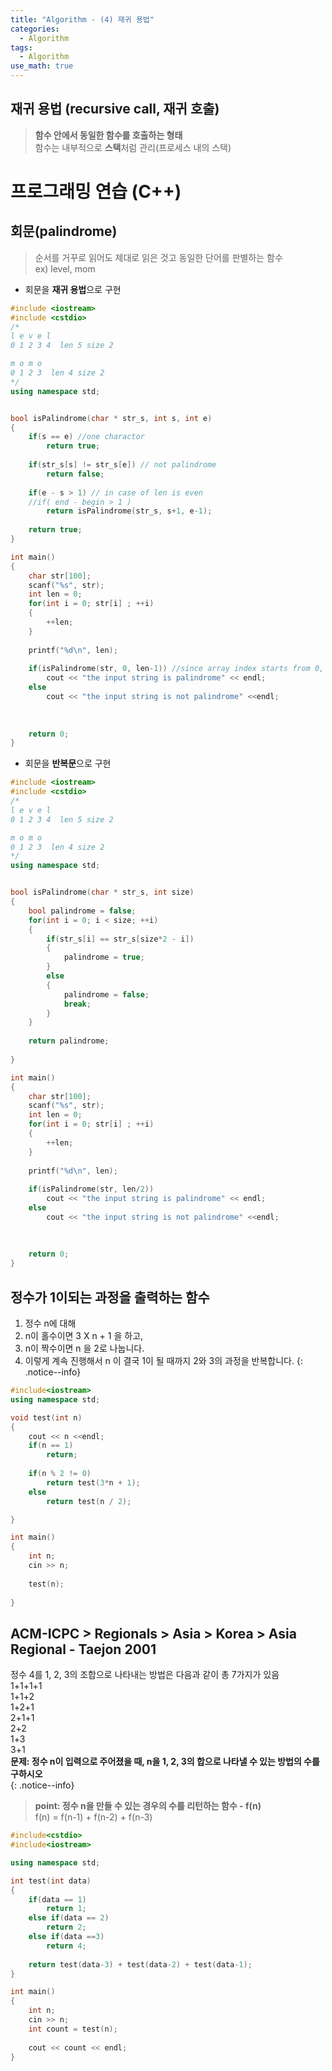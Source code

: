 ```yaml
---
title: "Algorithm - (4) 재귀 용법"
categories:
  - Algorithm
tags:
  - Algorithm
use_math: true
---
```


## 재귀 용법 (recursive call, 재귀 호출)  
> **함수 안에서 동일한 함수를 호출하는 형태**  
> 함수는 내부적으로 **스택**처럼 관리(프로세스 내의 스택)  

# 프로그래밍 연습 (C++)  

## 회문(palindrome) 
> 순서를 거꾸로 읽어도 제대로 읽은 것고 동일한 단어를 판별하는 함수  
> ex) level, mom  

<!--면접에 자주 출제되는 문제-->

* 회문을 **재귀 용법**으로 구현  
```cpp
#include <iostream>
#include <cstdio>
/*
l e v e l
0 1 2 3 4  len 5 size 2

m o m o
0 1 2 3  len 4 size 2 
*/
using namespace std;


bool isPalindrome(char * str_s, int s, int e)
{
	if(s == e) //one charactor
		return true;
		
	if(str_s[s] != str_s[e]) // not palindrome
		return false;
	
	if(e - s > 1) // in case of len is even
	//if( end - begin > 1 )
		return isPalindrome(str_s, s+1, e-1);
	
	return true;
}

int main()
{
	char str[100];
	scanf("%s", str);
	int len = 0;
	for(int i = 0; str[i] ; ++i)
	{
		++len;
	}
	
	printf("%d\n", len);
	
	if(isPalindrome(str, 0, len-1)) //since array index starts from 0, the -1 is essential
		cout << "the input string is palindrome" << endl;
	else
		cout << "the input string is not palindrome" <<endl;
	
	
	
	return 0;
}
```

* 회문을 **반복문**으로 구현  
```cpp
#include <iostream>
#include <cstdio>
/*
l e v e l
0 1 2 3 4  len 5 size 2

m o m o
0 1 2 3  len 4 size 2 
*/
using namespace std;


bool isPalindrome(char * str_s, int size)
{
	bool palindrome = false;
	for(int i = 0; i < size; ++i)
	{
		if(str_s[i] == str_s[size*2 - i])
		{
			palindrome = true;
		}
		else
		{
			palindrome = false;
			break;
		}
	}
	
	return palindrome;
		
}

int main()
{
	char str[100];
	scanf("%s", str);
	int len = 0;
	for(int i = 0; str[i] ; ++i)
	{
		++len;
	}
	
	printf("%d\n", len);
	
	if(isPalindrome(str, len/2))
		cout << "the input string is palindrome" << endl;
	else
		cout << "the input string is not palindrome" <<endl;
	
	
	
	return 0;
}
```


## 정수가 1이되는 과정을 출력하는 함수  
1. 정수 n에 대해
2. n이 홀수이면 3 X n + 1 을 하고,
3. n이 짝수이면 n 을 2로 나눕니다.
4. 이렇게 계속 진행해서 n 이 결국 1이 될 때까지 2와 3의 과정을 반복합니다.
{: .notice--info}

```cpp
#include<iostream>
using namespace std;

void test(int n)
{
	cout << n <<endl;
	if(n == 1)
		return;
	
	if(n % 2 != 0)
		return test(3*n + 1);
	else
		return test(n / 2);

}

int main()
{
	int n;
	cin >> n;
	
	test(n);
	
}
```

## ACM-ICPC > Regionals > Asia > Korea > Asia Regional - Taejon 2001  

정수 4를 1, 2, 3의 조합으로 나타내는 방법은 다음과 같이 총 7가지가 있음  
1+1+1+1  
1+1+2  
1+2+1  
2+1+1  
2+2  
1+3  
3+1  
**문제: 정수 n이 입력으로 주어졌을 때, n을 1, 2, 3의 합으로 나타낼 수 있는 방법의 수를 구하시오**  
{: .notice--info}

> **point: 정수 n을 만들 수 있는 경우의 수를 리턴하는 함수 - f(n)**  
> f(n) = f(n-1) + f(n-2) + f(n-3)  


```cpp
#include<cstdio>
#include<iostream>

using namespace std;

int test(int data)
{
	if(data == 1)
		return 1;
	else if(data == 2)
		return 2;
	else if(data ==3)
		return 4;
	
	return test(data-3) + test(data-2) + test(data-1);
}

int main()
{
	int n;
	cin >> n;
	int count = test(n);
	
	cout << count << endl;
}
```

